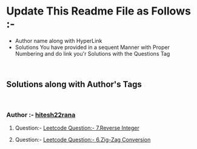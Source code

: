 # Update This Readme File as Follows :-
<ul>
    <li>Author name along with HyperLink</li>
    <li>Solutions You have provided in a sequent Manner with Proper Numbering and do link you'r Solutions with the Questions Tag</li>
</ul>
<br>

## Solutions along with Author's Tags
<br>

### Author :- [hitesh22rana](https://github.com/hitesh22rana)

1) Question:- [Leetcode Question:- 7.Reverse Integer](7_Reverse_integer.cpp)

2) Question:- [Leetcode Question:- 6.Zig-Zag Conversion](6_Zig-Zag_conversion.cpp)

